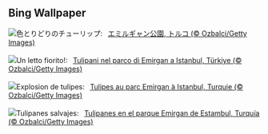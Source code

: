 ## Bing Wallpaper
![](https://www.bing.com/th?id=OHR.EmirganPark_JA-JP9127414605_UHD.jpg&w=1000)色とりどりのチューリップ:&nbsp;&ensp;[エミルギャン公園, トルコ (© Ozbalci/Getty Images)](https://www.bing.com/th?id=OHR.EmirganPark_JA-JP9127414605_UHD.jpg)
<br><br/>
![](https://www.bing.com/th?id=OHR.EmirganPark_IT-IT4111429731_UHD.jpg&w=1000)Un letto fiorito!:&nbsp;&ensp;[Tulipani nel parco di Emirgan a Istanbul, Türkiye (© Ozbalci/Getty Images)](https://www.bing.com/th?id=OHR.EmirganPark_IT-IT4111429731_UHD.jpg)
<br><br/>
![](https://www.bing.com/th?id=OHR.EmirganPark_FR-FR7936573020_UHD.jpg&w=1000)Explosion de tulipes:&nbsp;&ensp;[Tulipes au parc Emirgan à Istanbul, Turquie (© Ozbalci/Getty Images)](https://www.bing.com/th?id=OHR.EmirganPark_FR-FR7936573020_UHD.jpg)
<br><br/>
![](https://www.bing.com/th?id=OHR.EmirganPark_ES-ES9914635788_UHD.jpg&w=1000)Tulipanes salvajes:&nbsp;&ensp;[Tulipanes en el parque Emirgan de Estambul, Turquía (© Ozbalci/Getty Images)](https://www.bing.com/th?id=OHR.EmirganPark_ES-ES9914635788_UHD.jpg)
<br><br/>
